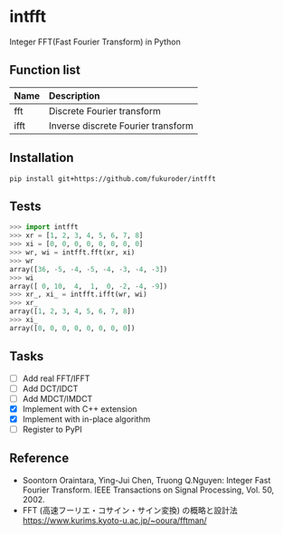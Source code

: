 # intfft
Integer FFT(Fast Fourier Transform) in Python

Function list
------------
|Name|Description|
|:---|:---|
|fft|Discrete Fourier transform|
|ifft|Inverse discrete Fourier transform|

Installation
------------
```
pip install git+https://github.com/fukuroder/intfft
```

Tests
------------
```py
>>> import intfft
>>> xr = [1, 2, 3, 4, 5, 6, 7, 8]
>>> xi = [0, 0, 0, 0, 0, 0, 0, 0]
>>> wr, wi = intfft.fft(xr, xi)
>>> wr
array([36, -5, -4, -5, -4, -3, -4, -3])
>>> wi
array([ 0, 10,  4,  1,  0, -2, -4, -9])
>>> xr_, xi_ = intfft.ifft(wr, wi)
>>> xr_
array([1, 2, 3, 4, 5, 6, 7, 8])
>>> xi_
array([0, 0, 0, 0, 0, 0, 0, 0])
```

Tasks
------------
- [ ] Add real FFT/IFFT
- [ ] Add DCT/IDCT
- [ ] Add MDCT/IMDCT
- [x] Implement with C++ extension
- [x] Implement with in-place algorithm
- [ ] Register to PyPI

Reference
------------
- Soontorn Oraintara, Ying-Jui Chen, Truong Q.Nguyen: Integer Fast Fourier Transform. IEEE Transactions on Signal Processing, Vol. 50, 2002.
- FFT (高速フーリエ・コサイン・サイン変換) の概略と設計法 https://www.kurims.kyoto-u.ac.jp/~ooura/fftman/
